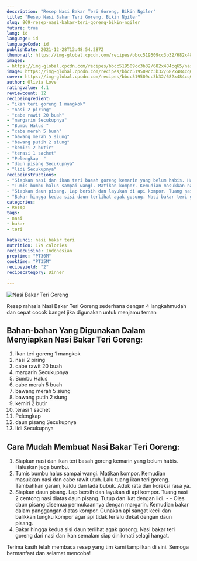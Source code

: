 ```yaml
---
description: "Resep Nasi Bakar Teri Goreng, Bikin Ngiler"
title: "Resep Nasi Bakar Teri Goreng, Bikin Ngiler"
slug: 869-resep-nasi-bakar-teri-goreng-bikin-ngiler
future: true
lang: id
language: id
languageCode: id
publishDate: 2021-12-28T13:48:54.287Z 
thumbnail: https://img-global.cpcdn.com/recipes/bbcc519509cc3b32/682x484cq65/nasi-bakar-teri-goreng-foto-resep-utama.png
images:
- https://img-global.cpcdn.com/recipes/bbcc519509cc3b32/682x484cq65/nasi-bakar-teri-goreng-foto-resep-utama.png
image: https://img-global.cpcdn.com/recipes/bbcc519509cc3b32/682x484cq65/nasi-bakar-teri-goreng-foto-resep-utama.png
cover: https://img-global.cpcdn.com/recipes/bbcc519509cc3b32/682x484cq65/nasi-bakar-teri-goreng-foto-resep-utama.png
author: Olivia Love
ratingvalue: 4.1
reviewcount: 12
recipeingredient:
- "ikan teri goreng 1 mangkok"
- "nasi 2 piring"
- "cabe rawit 20 buah"
- "margarin Secukupnya"
- "Bumbu Halus "
- "cabe merah 5 buah"
- "bawang merah 5 siung"
- "bawang putih 2 siung"
- "kemiri 2 butir"
- "terasi 1 sachet"
- "Pelengkap  "
- "daun pisang Secukupnya"
- "lidi Secukupnya"
recipeinstructions:
- "Siapkan nasi dan ikan teri basah goreng kemarin yang belum habis. Haluskan juga bumbu."
- "Tumis bumbu halus sampai wangi. Matikan kompor. Kemudian masukkan nasi dan cabe rawit utuh. Lalu tuang ikan teri goreng. Tambahkan garam, kaldu dan lada bubuk. Aduk rata dan koreksi rasa ya."
- "Siapkan daun pisang. Lap bersih dan layukan di api kompor. Tuang nasi 2 centong nasi diatas daun pisang. Tutup dan ikat dengan lidi.  Oles daun pisang disemua permukaannya dengan margarin. Kemudian bakar dalam panggangan diatas kompor. Gunakan api sangat kecil dan balikkan tungku kompor agar api tidak terlalu dekat dengan daun pisang."
- "Bakar hingga kedua sisi daun terlihat agak gosong. Nasi bakar teri goreng dari nasi dan ikan semalam siap dinikmati selagi hangat."
categories:
- Resep
tags:
- nasi
- bakar
- teri

katakunci: nasi bakar teri 
nutrition: 179 calories
recipecuisine: Indonesian
preptime: "PT30M"
cooktime: "PT35M"
recipeyield: "2"
recipecategory: Dinner
. 
---
```



![Nasi Bakar Teri Goreng](https://img-global.cpcdn.com/recipes/bbcc519509cc3b32/682x484cq65/nasi-bakar-teri-goreng-foto-resep-utama.png)

Resep rahasia Nasi Bakar Teri Goreng  sederhana dengan 4 langkahmudah dan cepat cocok banget jika digunakan untuk menjamu teman

<!--inarticleads1-->

## Bahan-bahan Yang Digunakan Dalam Menyiapkan Nasi Bakar Teri Goreng:

1. ikan teri goreng 1 mangkok
1. nasi 2 piring
1. cabe rawit 20 buah
1. margarin Secukupnya
1. Bumbu Halus 
1. cabe merah 5 buah
1. bawang merah 5 siung
1. bawang putih 2 siung
1. kemiri 2 butir
1. terasi 1 sachet
1. Pelengkap  
1. daun pisang Secukupnya
1. lidi Secukupnya



<!--inarticleads2-->

## Cara Mudah Membuat Nasi Bakar Teri Goreng:

1. Siapkan nasi dan ikan teri basah goreng kemarin yang belum habis. Haluskan juga bumbu.
1. Tumis bumbu halus sampai wangi. Matikan kompor. Kemudian masukkan nasi dan cabe rawit utuh. Lalu tuang ikan teri goreng. Tambahkan garam, kaldu dan lada bubuk. Aduk rata dan koreksi rasa ya.
1. Siapkan daun pisang. Lap bersih dan layukan di api kompor. Tuang nasi 2 centong nasi diatas daun pisang. Tutup dan ikat dengan lidi. -  - Oles daun pisang disemua permukaannya dengan margarin. Kemudian bakar dalam panggangan diatas kompor. Gunakan api sangat kecil dan balikkan tungku kompor agar api tidak terlalu dekat dengan daun pisang.
1. Bakar hingga kedua sisi daun terlihat agak gosong. Nasi bakar teri goreng dari nasi dan ikan semalam siap dinikmati selagi hangat.




Terima kasih telah membaca resep yang tim kami tampilkan di sini. Semoga bermanfaat dan selamat mencoba!
